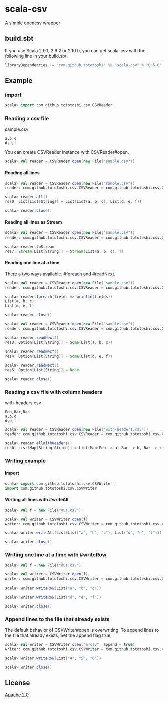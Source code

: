 # scala-csv

A simple opencsv wrapper

## build.sbt
If you use Scala 2.9.1, 2.9.2 or 2.10.0, you can get scala-csv with the following line in your build.sbt.

```scala
libraryDependencies += "com.github.tototoshi" %% "scala-csv" % "0.5.0"
```

## Example

### import

```scala
scala> import com.github.tototoshi.csv.CSVReader
```

### Reading a csv file

sample.csv
```
a,b,c
d,e,f
```

You can create CSVReader instance with CSVReader#open.

```scala
scala> val reader = CSVReader.open(new File("sample.csv"))
```

#### Reading all lines
```scala
scala> val reader = CSVReader.open(new File("sample.csv"))
reader: com.github.tototoshi.csv.CSVReader = com.github.tototoshi.csv.CSVReader@36d0c6dd

scala> reader.all()
res0: List[List[String]] = List(List(a, b, c), List(d, e, f))

scala> reader.close()
```

#### Reading all lines as Stream
```scala
scala> val reader = CSVReader.open(new File("sample.csv"))
reader: com.github.tototoshi.csv.CSVReader = com.github.tototoshi.csv.CSVReader@7dae76b4

scala> reader.toStream
res7: Stream[List[String]] = Stream(List(a, b, c), ?)
```

#### Reading one line at a time

There a two ways available. #foreach and #readNext.

```scala
scala> val reader = CSVReader.open(new File("sample.csv"))
reader: com.github.tototoshi.csv.CSVReader = com.github.tototoshi.csv.CSVReader@4720a918

scala> reader.foreach(fields => println(fields))
List(a, b, c)
List(d, e, f)

scala> reader.close()
```

```scala
scala> val reader = CSVReader.open(new File("sample.csv"))
reader: com.github.tototoshi.csv.CSVReader = com.github.tototoshi.csv.CSVReader@4b545701

scala> reader.readNext()
res3: Option[List[String]] = Some(List(a, b, c))

scala> reader.readNext()
res4: Option[List[String]] = Some(List(d, e, f))

scala> reader.readNext()
res5: Option[List[String]] = None

scala> reader.close()
```

### Reading a csv file with column headers

with-headers.csv
```
Foo,Bar,Baz
a,b,c
d,e,f
```

````scala
scala> val reader = CSVReader.open(new File("with-headers.csv"))
reader: com.github.tototoshi.csv.CSVReader = com.github.tototoshi.csv.CSVReader@1a64e307

scala> reader.allWithHeaders()
res0: List[Map[String,String]] = List(Map(Foo -> a, Bar -> b, Baz -> c), Map(Foo -> d, Bar -> e, Baz -> f))
````

### Writing example

#### import
```scala
scala> import com.github.tototoshi.csv.CSVWriter
import com.github.tototoshi.csv.CSVWriter

```

#### Writing all lines with #writeAll

```scala
scala> val f = new File("out.csv")

scala> val writer = CSVWriter.open(f)
writer: com.github.tototoshi.csv.CSVWriter = com.github.tototoshi.csv.CSVWriter@783f77f1

scala> writer.writeAll(List(List("a", "b", "c"), List("d", "e", "f")))

scala> writer.close()
```


### Writing one line at a time with #writeRow
```scala
scala> val f = new File("out.csv")

scala> val writer = CSVWriter.open(f)
writer: com.github.tototoshi.csv.CSVWriter = com.github.tototoshi.csv.CSVWriter@41ad4de1

scala> writer.writeRow(List("a", "b", "c"))

scala> writer.writeRow(List("d", "e", "f"))

scala> writer.close()
```

### Append lines to the file that already exists
The default behavior of CSVWriter#open is overwriting.
To append lines to the file that already exists, Set the append flag true.

```scala
scala> val writer = CSVWriter.open("a.csv", append = true)
writer: com.github.tototoshi.csv.CSVWriter = com.github.tototoshi.csv.CSVWriter@67a84246

scala> writer.writeRow(List("4", "5", "6"))

scala> writer.close()
```


## License
[Apache 2.0](http://www.apache.org/licenses/LICENSE-2.0)
